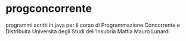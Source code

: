 # progconcorrente
 programmi scritti in java per il corso di Programmazione Concorrente e Distribuita
 Universita degli Studi dell'Insubria
 Mattia Mauro Lunardi

